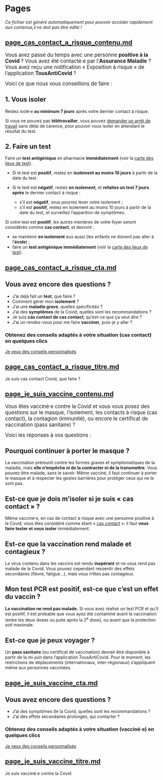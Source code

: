 
# Pages

*Ce fichier est généré automatiquement pour pouvoir accéder rapidement aux contenus,il ne doit pas être édité !*


## [page_cas_contact_a_risque_contenu.md](page_cas_contact_a_risque_contenu.md)


<big>Vous avez passé du temps avec une personne <b>positive à la Covid</b> ? Vous avez été contacté·e par l’<b>Assurance Maladie</b> ? Vous avez reçu une notification « Exposition à risque » de l’application <b>TousAntiCovid</b> ?</big>

<big>Voici ce que nous vous conseillons de faire :</big>

## 1. Vous isoler

<div class="conseil">

Restez isolé·e **au minimum 7 jours** après votre dernier contact à risque.

</div>

Si vous ne pouvez pas **télétravailler**, vous pouvez [demander un arrêt de travail](https://declare.ameli.fr/isolement/conditions) sans délai de carence, pour pouvoir vous isoler en attendant le résultat du test.

## 2. Faire un test

<div class="conseil">

Faire un **test antigénique** en pharmacie **immédiatement** (voir la [carte des lieux de test](https://www.sante.fr/cf/centres-depistage-covid.html)).

* Si le test est **positif**, restez en **isolement au moins 10 jours** à partir de la date du test.

* Si le test est **négatif**, restez **en isolement**, et **refaites un test 7 jours après** le dernier contact à risque :

    * s’il est **négatif**, vous pourrez lever votre isolement ;
    * s’il est **positif**, restez en isolement au moins 10 jours à partir de la date du test, et surveillez l’apparition de symptômes.

</div>

Si votre test est **positif**, les autres membres de votre foyer seront considérés comme **cas contact**, et devront :

* se maintenir **en isolement** eux aussi (les enfants ne doivent pas aller à l’**école**) ;
* faire un **test antigénique immédiatement** (voir la [carte des lieux de test](https://www.sante.fr/cf/centres-depistage-covid.html)).



## [page_cas_contact_a_risque_cta.md](page_cas_contact_a_risque_cta.md)

## Vous avez encore des questions ?

* J’ai déjà fait un **test**, que faire ?
* Comment gérer mon **isolement** ?
* J’ai une **maladie grave**, quelles spécificités ?
* J’ai des **symptômes** de la Covid, quelles sont les recommandations ?
* Je suis **cas contact de cas contact**, qu’est-ce que ça veut dire ?
* J’ai un rendez-vous pour me faire **vacciner**, puis-je y aller ?

<section class="cta">
    <h3>Obtenez des conseils adaptés à votre situation (cas contact) en quelques clics</h3>
    <a class="button" href="/#conseils">Je veux des conseils personnalisés</a>
</section>



## [page_cas_contact_a_risque_titre.md](page_cas_contact_a_risque_titre.md)

<!---->Je suis cas contact Covid, que faire ?



## [page_je_suis_vaccine_contenu.md](page_je_suis_vaccine_contenu.md)


<big>Vous êtes vacciné·e contre la Covid et vous vous posez des questions sur le masque, l’isolement, les contacts à risque (cas contact), la contagion (immunité), ou encore le certificat de vaccination (pass sanitaire) ?</big>

<big>Voici les réponses à vos questions :</big>

## Pourquoi continuer à porter le masque ?

La vaccination prémunit contre les formes graves et symptomatiques de la maladie, mais **elle n’empêche ni de la contracter ni de la transmettre**. Vous pouvez être malade, sans le savoir. Même vacciné, il faut continuer à porter le masque et à respecter les gestes barrières pour protéger ceux qui ne le sont pas.

## Est-ce que je dois m’isoler si je suis « cas contact » ?

Même vacciné·e, en cas de contact à risque avec une personne positive à la Covid, vous êtes considéré comme étant « [cas contact](https://mesconseilscovid.sante.gouv.fr/cas-contact-a-risque.html#introduction) »: il faut **vous faire tester et vous isoler** immédiatement.

## Est-ce que la vaccination rend malade et contagieux ?

Le virus contenu dans les vaccins est rendu **inopérant** et ne vous rend pas malade de la Covid. Vous pouvez cependant ressentir des effets secondaires (fièvre, fatigue…), mais vous n’êtes pas contagieux.

## Mon test PCR est positif, est-ce que c’est un effet du vaccin ?

**La vaccination ne rend pas malade.** Si vous avez réalisé un test PCR et qu’il est positif, il est probable que vous ayez été contaminé avant la vaccination (entre les deux doses ou juste après la 2<sup>e</sup> dose), ou avant que la protection soit maximale.

## Est-ce que je peux voyager ?

Un **pass sanitaire** (ou certificat de vaccination) devrait être disponible à partir de la mi-juin dans l’application TousAntiCovid. Pour le moment, les restrictions de déplacements (internationaux, inter-régionaux) s’appliquent même aux personnes vaccinées.



## [page_je_suis_vaccine_cta.md](page_je_suis_vaccine_cta.md)

## Vous avez encore des questions ?

* J’ai des symptômes de la Covid, quelles sont les recommandations ?
* J’ai des effets secondaires prolongés, qui contacter ?

<section class="cta">
    <h3>Obtenez des conseils adaptés à votre situation (vacciné·e) en quelques clics</h3>
    <a class="button" href="/#conseils">Je veux des conseils personnalisés</a>
</section>



## [page_je_suis_vaccine_titre.md](page_je_suis_vaccine_titre.md)

<!---->Je suis vacciné·e contre la Covid


